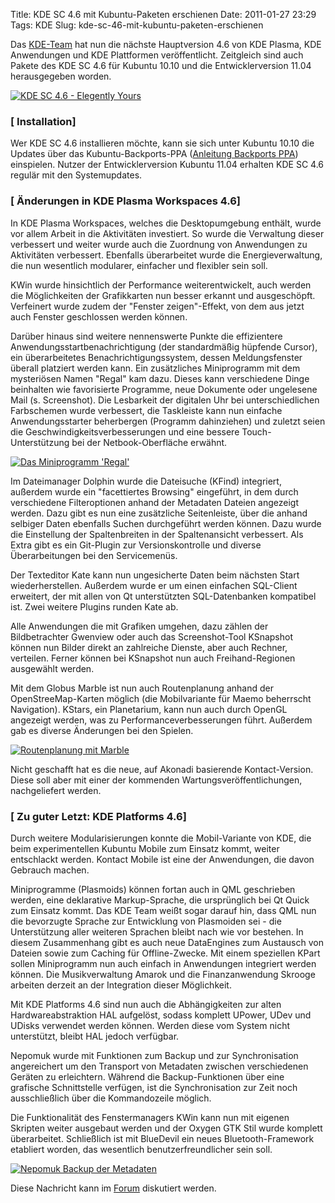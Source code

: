 Title: KDE SC 4.6 mit Kubuntu-Paketen erschienen
Date: 2011-01-27 23:29
Tags: KDE
Slug: kde-sc-46-mit-kubuntu-paketen-erschienen

Das
[KDE-Team](http://www.kde.org "http://www.kde.org") hat nun die nächste
Hauptversion 4.6 von KDE Plasma, KDE Anwendungen und KDE Plattformen
veröffentlicht. Zeitgleich sind auch Pakete des KDE SC 4.6 für Kubuntu
10.10 und die Entwicklerversion 11.04 herausgegeben worden.


[![KDE SC 4.6 - Elegently
Yours](http://wiki.kubuntu-de.org/images/Kde-sc-4.6.png)](http://www.kubuntu-de.org/nachrichten/software/kde/2054-kde-sc-4-6-mit-kubuntu-paketen-erschienen)


  

### [ Installation]


Wer KDE SC 4.6 installieren möchte, kann sie sich unter Kubuntu 10.10
die Updates über das Kubuntu-Backports-PPA ([Anleitung Backports
PPA](http://wiki.kubuntu-de.org/Installation/Upgrade/Kubuntu_10.10_auf_KDE_4.6_aktualisieren "http://wiki.kubuntu-de.org/Installation/Upgrade/Kubuntu_10.10_auf_KDE_4.6_aktualisieren"))
einspielen. Nutzer der Entwicklerversion Kubuntu 11.04 erhalten KDE SC
4.6 regulär mit den Systemupdates.


<!--break--><!--break-->

  

### [ Änderungen in KDE Plasma Workspaces 4.6]


In KDE Plasma Workspaces, welches die Desktopumgebung enthält, wurde vor
allem Arbeit in die Aktivitäten investiert. So wurde die Verwaltung
dieser verbessert und weiter wurde auch die Zuordnung von Anwendungen zu
Aktivitäten verbessert. Ebenfalls überarbeitet wurde die
Energieverwaltung, die nun wesentlich modularer, einfacher und flexibler
sein soll.


KWin wurde hinsichtlich der Performance weiterentwickelt, auch werden
die Möglichkeiten der Grafikkarten nun besser erkannt und ausgeschöpft.
Verfeinert wurde zudem der "Fenster zeigen"-Effekt, von dem aus jetzt
auch Fenster geschlossen werden können.


Darüber hinaus sind weitere nennenswerte Punkte die effizientere
Anwendungsstartbenachrichtigung (der standardmäßig hüpfende Cursor), ein
überarbeitetes Benachrichtigungssystem, dessen Meldungsfenster überall
platziert werden kann. Ein zusätzliches Miniprogramm mit dem mysteriösen
Namen "Regal" kam dazu. Dieses kann verschiedene Dinge beinhalten wie
favorisierte Programme, neue Dokumente oder ungelesene Mail (s.
Screenshot). Die Lesbarkeit der digitalen Uhr bei unterschiedlichen
Farbschemen wurde verbessert, die Taskleiste kann nun einfache
Anwendungsstarter beherbergen (Programm dahinziehen) und zuletzt seien
die Geschwindigkeitsverbesserungen und eine bessere Touch-Unterstützung
bei der Netbook-Oberfläche erwähnt.


[![Das Miniprogramm
'Regal'](http://wiki.kubuntu-de.org/images/Regal-Miniprogramm-sm.png)](http://wiki.kubuntu-de.org/images/Regal-Miniprogramm.png "Zur Großansicht")


Im Dateimanager Dolphin wurde die Dateisuche (KFind) integriert,
außerdem wurde ein "facettiertes Browsing" eingeführt, in dem durch
verschiedene Filteroptionen anhand der Metadaten Dateien angezeigt
werden. Dazu gibt es nun eine zusätzliche Seitenleiste, über die anhand
selbiger Daten ebenfalls Suchen durchgeführt werden können. Dazu wurde
die Einstellung der Spaltenbreiten in der Spaltenansicht verbessert. Als
Extra gibt es ein Git-Plugin zur Versionskontrolle und diverse
Überarbeitungen bei den Servicemenüs.


Der Texteditor Kate kann nun ungesicherte Daten beim nächsten Start
wiederherstellen. Außerdem wurde er um einen einfachen SQL-Client
erweitert, der mit allen von Qt unterstützten SQL-Datenbanken kompatibel
ist. Zwei weitere Plugins runden Kate ab.


Alle Anwendungen die mit Grafiken umgehen, dazu zählen der
Bildbetrachter Gwenview oder auch das Screenshot-Tool KSnapshot können
nun Bilder direkt an zahlreiche Dienste, aber auch Rechner, verteilen.
Ferner können bei KSnapshot nun auch Freihand-Regionen ausgewählt
werden.


Mit dem Globus Marble ist nun auch Routenplanung anhand der
OpenStreeMap-Karten möglich (die Mobilvariante für Maemo beherrscht
Navigation). KStars, ein Planetarium, kann nun auch durch OpenGL
angezeigt werden, was zu Performanceverbesserungen führt. Außerdem gab
es diverse Änderungen bei den Spielen.


[![Routenplanung mit
Marble](http://wiki.kubuntu-de.org/images/Marble-Routenplaner-sm.png)](http://wiki.kubuntu-de.org/images/Marble-Routenplaner.png "Zur Großansicht")


Nicht geschafft hat es die neue, auf Akonadi basierende Kontact-Version.
Diese soll aber mit einer der kommenden Wartungsveröffentlichungen,
nachgeliefert werden.


  

### [ Zu guter Letzt: KDE Platforms 4.6]


Durch weitere Modularisierungen konnte die Mobil-Variante von KDE, die
beim experimentellen Kubuntu Mobile zum Einsatz kommt, weiter
entschlackt werden. Kontact Mobile ist eine der Anwendungen, die davon
Gebrauch machen.


Miniprogramme (Plasmoids) können fortan auch in QML geschrieben werden,
eine deklarative Markup-Sprache, die ursprünglich bei Qt Quick zum
Einsatz kommt. Das KDE Team weißt sogar darauf hin, dass QML nun die
bevorzugte Sprache zur Entwicklung von Plasmoiden sei - die
Unterstützung aller weiteren Sprachen bleibt nach wie vor bestehen. In
diesem Zusammenhang gibt es auch neue DataEngines zum Austausch von
Dateien sowie zum Caching für Offline-Zwecke. Mit einem speziellen KPart
sollen Miniprogramm nun auch einfach in Anwendungen integriert werden
können. Die Musikverwaltung Amarok und die Finanzanwendung Skrooge
arbeiten derzeit an der Integration dieser Möglichkeit.


Mit KDE Platforms 4.6 sind nun auch die Abhängigkeiten zur alten
Hardwareabstraktion HAL aufgelöst, sodass komplett UPower, UDev und
UDisks verwendet werden können. Werden diese vom System nicht
unterstützt, bleibt HAL jedoch verfügbar.


Nepomuk wurde mit Funktionen zum Backup und zur Synchronisation
angereichert um den Transport von Metadaten zwischen verschiedenen
Geräten zu erleichtern. Während die Backup-Funktionen über eine
grafische Schnittstelle verfügen, ist die Synchronisation zur Zeit noch
ausschließlich über die Kommandozeile möglich.


Die Funktionalität des Fenstermanagers KWin kann nun mit eigenen
Skripten weiter ausgebaut werden und der Oxygen GTK Stil wurde komplett
überarbeitet. Schließlich ist mit BlueDevil ein neues
Bluetooth-Framework etabliert worden, das wesentlich
benutzerfreundlicher sein soll.


[![Nepomuk Backup der
Metadaten](http://wiki.kubuntu-de.org/images/Nepomuk-Backup-sm.png)](http://wiki.kubuntu-de.org/images/Nepomuk-Backup.png "Zur Großansicht")


Diese Nachricht kann im
[Forum](http://forum.kubuntu-de.org/index.php?board=1.0 "http://forum.kubuntu-de.org/index.php?board=1.0")
diskutiert werden.



